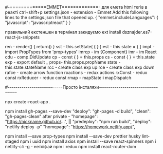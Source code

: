 #-=============EMMET=============-
для емета html тегів в реакті
ctrl+shift+p settings.json - extension - Emmet
Add this following lines to the settings.json file that opened up.
{
"emmet.includeLanguages": {
"javascript": "javascriptreact"
}
}

правильний екстеншен в термінал закидуємо
ext install dsznajder.es7-react-js-snippets

ren - render() { return() }
sst - this.setState( { } )
est - this.state = { }
impt - import PropTypes from 'prop-types'
imrcp - im {Component}
imr - im React
сdu - comp.DidUpdate
cp - const { } = this.props
cs - const { } = this.state
exp - export default \_
props- this.props.propName
state - this.state.stateName
rcc - create class exp up
rce - create class exp down
rafce - create arrow function
rxactions - redux actions
rxConst - redux const
rxReducer - redux const
rmap - mapState i mapDispatch

#----------------------------Просто інсталяхи------------------------------------

npx create-react-app .

npm install gh-pages --save-dev
"deploy": "gh-pages -d build",
"clean": "gh-pages-clean"
after private -
"homepage": "https://nickname.github.io/...",
||
"predeploy": "npm run build",
"deploy": "netlify deploy -p"
"homepage": "https://homework.netlify.app/",

npm install --save prop-types
npm install --save-dev prettier husky lint-staged
npm i uuid
npm install axios
npm install --save react-spinners
npm i netlify-cli -g - нетліфай
npm i redux
npm install react-router-dom
